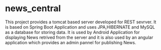 # news_central
This project provides a tomcat based server developed for REST sevrver. It is based on Spring Boot Application and uses JPA,HIBERNATE and MySQL as a database for storing data.
It is used by Android Application for displaying News retrived from the server and it is also used by an angular application which provides an admin pannel for publishing News.
